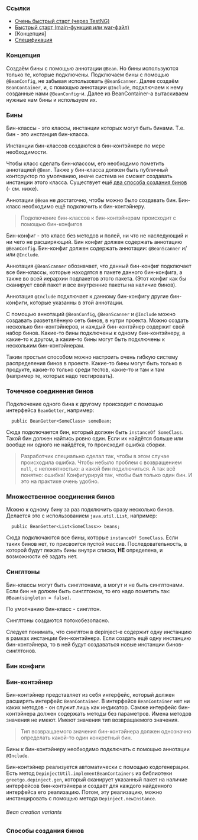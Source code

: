 ### Ссылки

 - [Очень быстрый старт (через TestNG)](fast_start.md)
 - [Быстрый старт (main-функция или war-файл)](quick_start.md)
 - [Концепция]
 - [Спецификация](spec.md)

### Концепция

Создаём бины с помощью аннотации `@Bean`. Но бины используются только те, которые подключены. Подключаем бины
с помощью `@BeanConfig`, не забывая использовать `@BeanScanner`. Далее создаём `BeanContainer`, и, с помощью
аннотации `@Include`, подключаем к нему созданные нами `@BeanConfig`-и. Далее из BeanContainer-а вытаскиваем
нужные нам бины и используем их.

### Бины

Бин-классы - это классы, инстанции которых могут быть бинами. Т.е. бин - это инстанция бин-класса.

Инстанции бин-классов создаются в бин-контэйнере по мере необходимости. 

Чтобы класс сделать бин-классом, его необходимо пометить аннотацией `@Bean`. Также у бин-класса должен быть публичный
контсруктор по умолчанию, иначе система не сможет создавать инстанции этого класса. Существует ещё [два способа создания
бинов](#bean-creation-variants) (- см. ниже).

Аннотации `@Bean` не достаточно, чтобы можно было создавать бин. Бин-класс необходимо ещё подключить к бин-контэйнеру.

> Подключение бин-классов к бин-контэйнерам происходит с помощью бин-конфигов

Бин-конфиг - это класс без методов и полей, ни что не наследующий и ни чего не расширяющий. Бин конфиг должен содержать
аннотацию `@BeanConfig`. Бин-конфиг должен содержать аннотации: `@BeanScanner` и/или `@Include`. 

Аннотация `@BeanScanner` обозначает, что данный бин-конфиг подключает все бин-классы, которые находятся в пакете данного
бин-конфига, а также во всей иерархии подпакетов этого пакета. (Этот конфиг как бы сканирует свой пакет и все
внутренние пакеты на наличие бинов).

Аннотация `@Include` подключает к данному бин-конфигу другие бин-конфиги, которые указанны в этой аннотации.

С помощью аннотаций `@BeanConfig`, `@BeanScanner` и `@Include` можно создавать разветвлённую сеть бинов, в нутри
проекта. Можно создать несколько бин-контэйнеров, и каждый бин-контэйнер содержит свой набор бинов. Какие-то бины
подключены к одному бин-контэйнеру, а какие-то к другом, а какие-то бины могут быть подключены
к нескольким бин-контэйнерам.

Таким простым способом можно настроить очень гибкую систему распределения бинов в проекте.
Какие-то бины могут быть только в продукте, какие-то только среди тестов, какие-то и там и там (например те, которых
надо тестировать).

### Точечное соединения бинов

Подключение одного бина к другому происходит с помощью интерфейса `BeanGetter`, например:

```
  public BeanGetter<SomeClass> someBean;
```

Сюда подключается бин, который должен быть `instanceOf SomeClass`. Такой бин должен найтись ровно один. Если их
найдётся больше или вообще ни одного не найдётся, то происходит ошибка сборки.

> Разработчик специально сделал так, чтобы в этом случае происходила ошибка. Чтобы небыло проблем с возвращением
  `null`, с непонятностью: а какой бин подключиться. А так всё понятно: ошибка! Конфигурируй так, чтобы был только
  один бин. И это на практике очень удобно.

### Множественное соединения бинов

Можно к одному бину за раз подключить сразу несколько бинов. Делается это с использованием `java.util.List`, например:

```
  public BeanGetter<List<SomeClass>> beans;
```

Сюда подключаются все бины, которые `instanceOf SomeClass`. Если таких бинов нет, то присвоится пустой массив.
Последовательность, в которой будут лежать бины внутри списка, **НЕ** определена, и возможности её задать нет.

### Синглтоны

Бин-классы могут быть синглтонами, а могут и не быть синглтонами. Если бин не
должен быть синглтоном, то его надо пометить так: `@Bean(singleton = false)`.

По умолчанию бин-класс - синглтон.

Синглтоны создаются потокобезопасно.

Следует понимать, что синглтон в depinject-е содержит одну инстанцию в рамках инстанции бин-контэйнера. Если создать
ещё одну инстанцию бин-контэйнера, то в ней будут создаваться новые инстанции бинов-синглтонов.

### Бин конфиги



### Бин-контэйнер

Бин-контэйнер представляет из себя интерфейс, который должен расширять интерфейс `BeanContainer`. В интерфейсе
`BeanContainer` нет ни каких методов - он служит лишь как индикатор. Самже интерфейс бин-контэйнера должен содержать
методы без параметров. Имена методов значения не имеют. Имеют значения тип возвращаемого значения.

> Тип возвращаемого значения бин-контэйнера должен однозначно определать какой-то один конкретный бин.

Бины к бин-контэйнеру необходимо подключать с помощью аннотации `@Include`.

Бин-контэйнер реализуется автоматически с помощью кодогенерации. Есть метод `DepinjectUtil.implementBeanContainers`
из библиотеки `greetgo.depinject.gen`, который сканирует указанный пакет на наличие интерфейсов бин-контэйнера
и создаёт для каждого найденного интерфейса его реализацию. Потом, эту реализацию, можно инстанцировать
с помощью метода `Depinject.newInstance`.

###### Bean creation variants
### Способы создания бинов